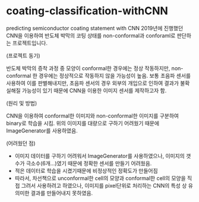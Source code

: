 # coating-classification-withCNN
predicting semiconductor coating statement with CNN
2019년에 진행했던 CNN을 이용하여 반도체 박막의 코팅 상태를 non-conformal과 conforaml로 판단하는 프로젝트입니다.

(프로젝트 동기)

 반도체 박막의 증착 과정 중 모양이 conformal한 경우에는 정상 작동하지만, non-conformal 한 경우에는 정상적으로 작동하지 않을 가능성이 높음.
 보통 초음파 센서를 사용하여 이를 판별해내지만, 초음파 센서의 경우 외부의 개입으로 인하여 결과가 불확실해질 가능성이 있기 때문에
 CNN을 이용한 이미지 센서를 제작하고자 함.
 
(원리 및 방법)

 CNN을 이용하여 conformal한 이미지와 non-conformal한 이미지를 구분하여 binary로 학습을 시킴.
 위의 이미지를 대량으로 구하기 어려웠기 때문에 ImageGenerator를 사용하였음.
 
(어려웠던 점)

 - 이미지 데이터를 구하기 어려워서 ImageGenerator를 사용하였으나, 이미지의 갯수가 극소수(6개...)였기 때문에
 정확한 센서를 만들기 어려웠음.
 - 적은 데이터로 학습을 시켰기때문에 비정상적인 정확도가 만들어짐
 - 따라서, 차선책으로 unconformal한 cell의 모양과 conformal한 cell의 모양을 직접 그려서 사용하려고 하였으나,
이미지를 pixel단위로 처리하는 CNN의 특성 상 유의미한 결과를 만들어내지 못하였음.
